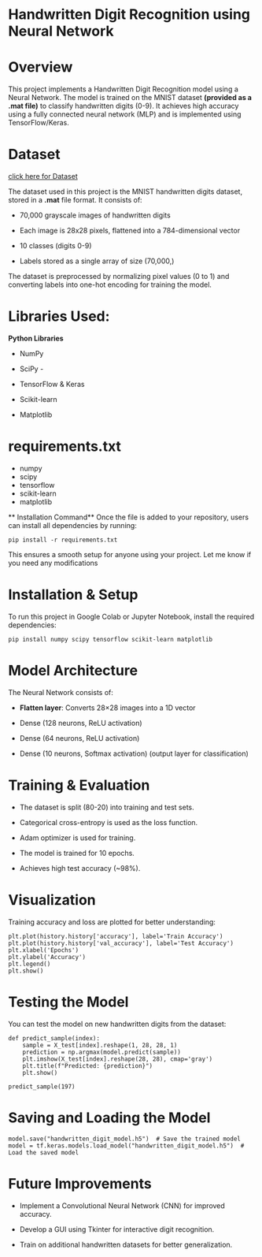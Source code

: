 # Handwritten Digit Recognition using Neural Network

# Overview

This project implements a Handwritten Digit Recognition model using a Neural Network. The model is trained on the MNIST dataset **(provided as a .mat file)** to classify handwritten digits (0-9). It achieves high accuracy using a fully connected neural network (MLP) and is implemented using TensorFlow/Keras.

# Dataset

[click here for Dataset](https://www.kaggle.com/datasets/subho117/handwritten-digit-recognition-using-neural-network?select=mnist-original.mat)

The dataset used in this project is the MNIST handwritten digits dataset, stored in a **.mat** file format. It consists of:

- 70,000 grayscale images of handwritten digits

- Each image is 28x28 pixels, flattened into a 784-dimensional vector

- 10 classes (digits 0-9)

- Labels stored as a single array of size (70,000,)

The dataset is preprocessed by normalizing pixel values (0 to 1) and converting labels into one-hot encoding for training the model.

# Libraries Used:
**Python Libraries**
- NumPy

- SciPy -

- TensorFlow & Keras 

- Scikit-learn 

- Matplotlib

# requirements.txt
- numpy
- scipy
- tensorflow
- scikit-learn
- matplotlib

** Installation Command**
Once the file is added to your repository, users can install all dependencies by running:
```
pip install -r requirements.txt
```
This ensures a smooth setup for anyone using your project. Let me know if you need any modifications


# Installation & Setup

To run this project in Google Colab or Jupyter Notebook, install the required dependencies:
```
pip install numpy scipy tensorflow scikit-learn matplotlib
```

# Model Architecture

The Neural Network consists of:

- **Flatten layer**: Converts 28×28 images into a 1D vector

- Dense (128 neurons, ReLU activation)

- Dense (64 neurons, ReLU activation)

- Dense (10 neurons, Softmax activation) (output layer for classification)

# Training & Evaluation

- The dataset is split (80-20) into training and test sets.

- Categorical cross-entropy is used as the loss function.

- Adam optimizer is used for training.

- The model is trained for 10 epochs.

- Achieves high test accuracy (~98%).

# Visualization

Training accuracy and loss are plotted for better understanding:
```
plt.plot(history.history['accuracy'], label='Train Accuracy')
plt.plot(history.history['val_accuracy'], label='Test Accuracy')
plt.xlabel('Epochs')
plt.ylabel('Accuracy')
plt.legend()
plt.show()
```

# Testing the Model

You can test the model on new handwritten digits from the dataset:
```
def predict_sample(index):
    sample = X_test[index].reshape(1, 28, 28, 1)
    prediction = np.argmax(model.predict(sample))
    plt.imshow(X_test[index].reshape(28, 28), cmap='gray')
    plt.title(f"Predicted: {prediction}")
    plt.show()

predict_sample(197)
```

# Saving and Loading the Model
```
model.save("handwritten_digit_model.h5")  # Save the trained model
model = tf.keras.models.load_model("handwritten_digit_model.h5")  # Load the saved model
```

# Future Improvements

- Implement a Convolutional Neural Network (CNN) for improved accuracy.

- Develop a GUI using Tkinter for interactive digit recognition.

- Train on additional handwritten datasets for better generalization.
